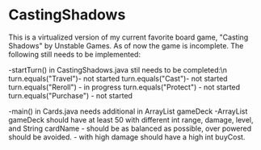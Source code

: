 # CastingShadows
This is a virtualized version of my current favorite board game, "Casting Shadows" by Unstable Games.
As of now the game is incomplete. The following still needs to be implemented:

-startTurn() in CastingShadows.java stil needs to be completed:\n
    turn.equals("Travel")- not started
    turn.equals("Cast")- not started
    turn.equals("Reroll") - in progress
    turn.equals("Protect") - not started
    turn.equals("Purchase") - not started

-main() in Cards.java needs additional <Cards> in ArrayList<Cards> gameDeck
    -ArrayList<Cards> gameDeck should have at least 50 <Cards> with different int range, damage, level, and String cardName
        -<Cards> should be as balanced as possible, over powered <Cards> should be avoided. 
        -<Cards> with high damage should have a high int buyCost.
